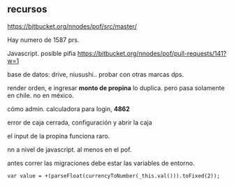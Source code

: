 
## recursos

https://bitbucket.org/nnodes/pof/src/master/

Hay numero de 1587 prs.


Javascript. posible pifia https://bitbucket.org/nnodes/pof/pull-requests/141?w=1

base de datos: drive, niusushi.. probar con otras marcas dps.

render orden, e ingresar **monto de propina** lo duplica. pero pasa solamente en chile. no en méxico.


cómo admin. calculadora para login,  **4862**

error de caja cerrada, configuración y abrir la caja

el input de la propina funciona raro.

nn a nivel de javascript. al menos en el pof.


antes correr las migraciones debe estar las variables de entorno.


`var value = +(parseFloat(currencyToNumber(_this.val())).toFixed(2));`


